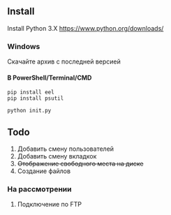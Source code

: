 ## Install

Install Python 3.X
https://www.python.org/downloads/

### Windows

Скачайте архив с последней версией

#### В PowerShell/Terminal/CMD

```
pip install eel
pip install psutil

python init.py
```

## Todo

1. Добавить смену пользователей
2. Добавить смену вкладкок
3. ~~Отображение свободного места на диске~~
4. Создание файлов

### На рассмотрении

1. Подключение по FTP
